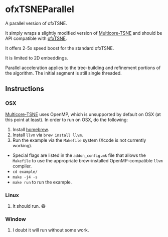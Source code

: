 # ofxTSNEParallel

A parallel version of ofxTSNE.

It simply wraps a slightly modified version of [Multicore-TSNE](https://github.com/DmitryUlyanov/Multicore-TSNE) and should be API compatible with [ofxTSNE](https://github.com/genekogan/ofxTSNE).

It offers 2-5x speed boost for the standard ofxTSNE.

It is limited to 2D embeddings.

Parallel acceleration applies to the tree-building and refinement portions of the algorithm. The initial segment is still single threaded.

## Instructions
### OSX
[Multicore-TSNE](https://github.com/DmitryUlyanov/Multicore-TSNE) uses OpenMP, which is unsupported by default on OSX (at this point at least). In order to run on OSX, do the following:

1. Install [homebrew](https://brew.sh/).
2. Install `llvm` via `brew install llvm`.
3. Run the example via the `Makefile` system (Xcode is not currently working).
  - Special flags are listed in the `addon_config.mk` file that allows the `Makefile` to use the appropriate brew-installed OpenMP-compatible `llvm` compiler.
  - `cd example/`
  - `make -j4 -s`
  - `make run` to run the example.

### Linux

1. It should run. :smile:

### Window

1. I doubt it will run without some work.

